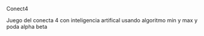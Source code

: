 Conect4

Juego del conecta 4 con inteligencia artifical usando algoritmo min y max y poda alpha beta
